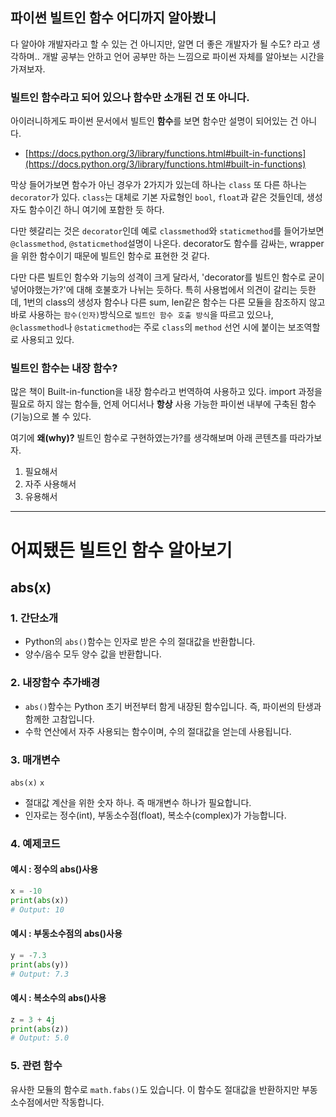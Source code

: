 ## 파이썬 빌트인 함수 어디까지 알아봤니
다 알아야 개발자라고 할 수 있는 건 아니지만,
알면 더 좋은 개발자가 될 수도? 라고 생각하며..
개발 공부는 안하고 언어 공부만 하는 느낌으로 파이썬 자체를 알아보는 시간을 가져보자.

### 빌트인 함수라고 되어 있으나 함수만 소개된 건 또 아니다.
아이러니하게도 파이썬 문서에서 빌트인 **함수**를 보면 함수만 설명이 되어있는 건 아니다.
- [https://docs.python.org/3/library/functions.html#built-in-functions](https://docs.python.org/3/library/functions.html#built-in-functions)

막상 들어가보면 함수가 아닌 경우가 2가지가 있는데
하나는 `class` 또 다른 하나는 `decorator`가 있다.
`class`는 대체로 기본 자료형인 `bool`, `float`과 같은 것들인데, 생성자도 함수이긴 하니 여기에 포함한 듯 하다.

다만 헷갈리는 것은 `decorator`인데 예로 `classmethod`와 `staticmethod`를 들어가보면 `@classmethod`, `@staticmethod`설명이 나온다. decorator도 함수를 감싸는, wrapper을 위한 함수이기 때문에 빌트인 함수로 표현한 것 같다. 

다만 다른 빌트인 함수와 기능의 성격이 크게 달라서, 'decorator를 빌트인 함수로 굳이 넣어야했는가?'에 대해 호불호가 나뉘는 듯하다. 특히 사용법에서 의견이 갈리는 듯한데, 1번의 class의 생성자 함수나 다른 sum, len같은 함수는 다른 모듈을 참조하지 않고 바로 사용하는 `함수(인자)`방식으로 `빌트인 함수 호출 방식`을 따르고 있으나, `@classmethod`나 `@staticmethod`는 주로 `class`의 `method` 선언 시에 붙이는 보조역할로 사용되고 있다.

### 빌트인 함수는 내장 함수?
많은 책이 Built-in-function을 내장 함수라고 번역하여 사용하고 있다.
import 과정을 필요로 하지 않는 함수들, 언제 어디서나 **항상** 사용 가능한 파이썬 내부에 구축된 함수(기능)으로 볼 수 있다.

여기에 **왜(why)?** 빌트인 함수로 구현하였는가?를 생각해보며 아래 콘텐츠를 따라가보자.
1. 필요해서
1. 자주 사용해서
1. 유용해서

---

# 어찌됐든 빌트인 함수 알아보기

## abs(x)
### 1. 간단소개
- Python의 `abs()`함수는 인자로 받은 수의 절대값을 반환합니다. 
- 양수/음수 모두 양수 값을 반환합니다.

### 2. 내장함수 추가배경
- `abs()`함수는 Python 초기 버전부터 함게 내장된 함수입니다. 즉, 파이썬의 탄생과 함께한 고참입니다.
- 수학 연산에서 자주 사용되는 함수이며, 수의 절대값을 얻는데 사용됩니다.

### 3. 매개변수
`abs(x)`
`x`
- 절대값 계산을 위한 숫자 하나. 즉 매개변수 하나가 필요합니다.
- 인자로는 정수(int), 부동소수점(float), 복소수(complex)가 가능합니다.

### 4. 예제코드

#### 예시 : 정수의 abs()사용
```python
x = -10
print(abs(x))
# Output: 10
```

#### 예시 : 부동소수점의 abs()사용
```python
y = -7.3
print(abs(y))
# Output: 7.3
```

#### 예시 : 복소수의 abs()사용
```python
z = 3 + 4j
print(abs(z))
# Output: 5.0
```

### 5. 관련 함수
유사한 모듈의 함수로 `math.fabs()`도 있습니다. 이 함수도 절대값을 반환하지만 부동소수점에서만 작동합니다.

